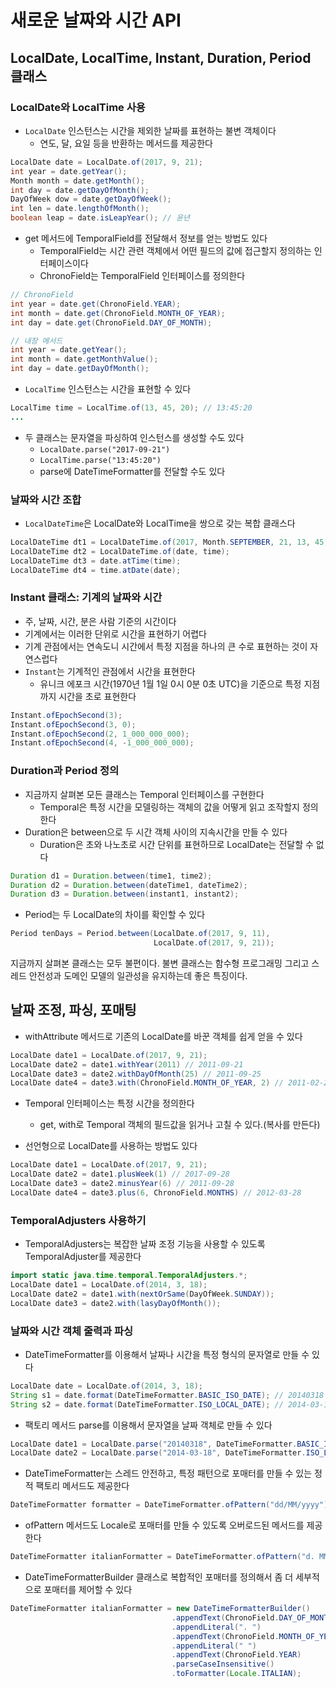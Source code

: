 # 새로운 날짜와 시간 API
## LocalDate, LocalTime, Instant, Duration, Period 클래스
### LocalDate와 LocalTime 사용

- `LocalDate` 인스턴스는 시간을 제외한 날짜를 표현하는 불변 객체이다
  - 연도, 달, 요일 등을 반환하는 메서드를 제공한다

```java
LocalDate date = LocalDate.of(2017, 9, 21);
int year = date.getYear();
Month month = date.getMonth();
int day = date.getDayOfMonth();
DayOfWeek dow = date.getDayOfWeek();
int len = date.lengthOfMonth();
boolean leap = date.isLeapYear(); // 윤년
```

- get 메서드에 TemporalField를 전달해서 정보를 얻는 방법도 있다
  - TemporalField는 시간 관련 객체에서 어떤 필드의 값에 접근할지 정의하는 인터페이스이다
  - ChronoField는 TemporalField 인터페이스를 정의한다

```java
// ChronoField
int year = date.get(ChronoField.YEAR);
int month = date.get(ChronoField.MONTH_OF_YEAR);
int day = date.get(ChronoField.DAY_OF_MONTH);

// 내장 메서드
int year = date.getYear();
int month = date.getMonthValue();
int day = date.getDayOfMonth();
```

- `LocalTime` 인스턴스는 시간을 표현할 수 있다

```java
LocalTime time = LocalTime.of(13, 45, 20); // 13:45:20
...
```

- 두 클래스는 문자열을 파싱하여 인스턴스를 생성할 수도 있다
  - `LocalDate.parse("2017-09-21")`
  - `LocalTime.parse("13:45:20")`
  - parse에 DateTimeFormatter를 전달할 수도 있다

### 날짜와 시간 조합
- `LocalDateTime`은 LocalDate와 LocalTime을 쌍으로 갖는 복합 클래스다

```java
LocalDateTime dt1 = LocalDateTime.of(2017, Month.SEPTEMBER, 21, 13, 45, 20);
LocalDateTime dt2 = LocalDateTime.of(date, time);
LocalDateTime dt3 = date.atTime(time);
LocalDateTime dt4 = time.atDate(date);
```

### Instant 클래스: 기계의 날짜와 시간
- 주, 날짜, 시간, 분은 사람 기준의 시간이다
- 기계에서는 이러한 단위로 시간을 표현하기 어렵다
- 기계 관점에서는 연속도니 시간에서 특정 지점을 하나의 큰 수로 표현하는 것이 자연스럽다
- `Instant`는 기계적인 관점에서 시간을 표현한다
  - 유니크 에포크 시간(1970년 1월 1일 0시 0분 0초 UTC)을 기준으로 특정 지점까지 시간을 초로 표현한다

```java
Instant.ofEpochSecond(3);
Instant.ofEpochSecond(3, 0);
Instant.ofEpochSecond(2, 1_000_000_000);
Instant.ofEpochSecond(4, -1_000_000_000);
```

### Duration과 Period 정의
- 지금까지 살펴본 모든 클래스는 Temporal 인터페이스를 구현한다
  - Temporal은 특정 시간을 모델링하는 객체의 값을 어떻게 읽고 조작할지 정의한다
- Duration은 between으로 두 시간 객체 사이의 지속시간을 만들 수 있다
  - Duration은 초와 나노초로 시간 단위를 표현하므로 LocalDate는 전달할 수 없다

```java
Duration d1 = Duration.between(time1, time2);
Duration d2 = Duration.between(dateTime1, dateTime2);
Duration d3 = Duration.between(instant1, instant2);
```

- Period는 두 LocalDate의 차이를 확인할 수 있다

```java
Period tenDays = Period.between(LocalDate.of(2017, 9, 11),
                                LocalDate.of(2017, 9, 21));
```


지금까지 살펴본 클래스는 모두 불편이다. 불변 클래스는 함수형 프로그래밍 그리고 스레드 안전성과 도메인 모델의 일관성을 유지하는데 좋은 특징이다.

## 날짜 조정, 파싱, 포매팅
- withAttribute 메서드로 기존의 LocalDate를 바꾼 객체를 쉽게 얻을 수 있다

```java
LocalDate date1 = LocalDate.of(2017, 9, 21);
LocalDate date2 = date1.withYear(2011) // 2011-09-21
LocalDate date3 = date2.withDayOfMonth(25) // 2011-09-25
LocalDate date4 = date3.with(ChronoField.MONTH_OF_YEAR, 2) // 2011-02-25
```

- Temporal 인터페이스는 특정 시간을 정의한다
  - get, with로 Temporal 객체의 필드값을 읽거나 고칠 수 있다.(복사를 만든다)

- 선언형으로 LocalDate를 사용하는 방법도 있다

```java
LocalDate date1 = LocalDate.of(2017, 9, 21);
LocalDate date2 = date1.plusWeek(1) // 2017-09-28
LocalDate date3 = date2.minusYear(6) // 2011-09-28
LocalDate date4 = date3.plus(6, ChronoField.MONTHS) // 2012-03-28
```

### TemporalAdjusters 사용하기
- TemporalAdjusters는 복잡한 날짜 조정 기능을 사용할 수 있도록 TemporalAdjuster를 제공한다

```java
import static java.time.temporal.TemporalAdjusters.*;
LocalDate date1 = LocalDate.of(2014, 3, 18);
LocalDate date2 = date1.with(nextOrSame(DayOfWeek.SUNDAY));
LocalDate date3 = date2.with(lasyDayOfMonth());
```

### 날짜와 시간 객체 줄력과 파싱
- DateTimeFormatter를 이용해서 날짜나 시간을 특정 형식의 문자열로 만들 수 있다

```java
LocalDate date = LocalDate.of(2014, 3, 18);
String s1 = date.format(DateTimeFormatter.BASIC_ISO_DATE); // 20140318
String s2 = date.format(DateTimeFormatter.ISO_LOCAL_DATE); // 2014-03-18
```

- 팩토리 메서드 parse를 이용해서 문자열을 날짜 객체로 만들 수 있다

```java
LocalDate date1 = LocalDate.parse("20140318", DateTimeFormatter.BASIC_ISO_DATE);
LocalDate date2 = LocalDate.parse("2014-03-18", DateTimeFormatter.ISO_LOCAL_DATE);
```

- DateTimeFormatter는 스레드 안전하고, 특정 패턴으로 포매터를 만들 수 있는 정적 팩토리 메서드도 제공한다

```java
DateTimeFormatter formatter = DateTimeFormatter.ofPattern("dd/MM/yyyy");
```

- ofPattern 메서드도 Locale로 포매터를 만들 수 있도록 오버로드된 메서드를 제공한다

```java
DateTimeFormatter italianFormatter = DateTimeFormatter.ofPattern("d. MMMM yyyy", Locale.ITALIAN);
```

- DateTimeFormatterBuilder 클래스로 복합적인 포매터를 정의해서 좀 더 세부적으로 포매터를 제어할 수 있다

```java
DateTimeFormatter italianFormatter = new DateTimeFormatterBuilder()
                                    .appendText(ChronoField.DAY_OF_MONTH)
                                    .appendLiteral(". ")
                                    .appendText(ChronoField.MONTH_OF_YEAR)
                                    .appendLiteral(" ")
                                    .appendText(ChronoField.YEAR)
                                    .parseCaseInsensitive()
                                    .toFormatter(Locale.ITALIAN);
```


